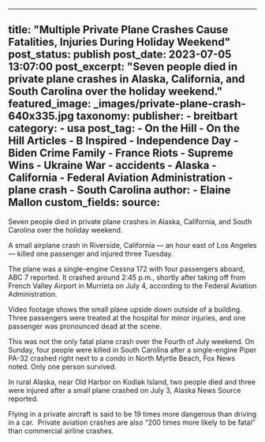 
---
title: "Multiple Private Plane Crashes Cause Fatalities, Injuries During Holiday Weekend" 
post_status: publish
post_date: 2023-07-05 13:07:00 
post_excerpt: "Seven people died in private plane crashes in Alaska, California, and South Carolina over the holiday weekend."
featured_image: _images/private-plane-crash-640x335.jpg 
taxonomy:
    publisher:
        - breitbart
    category:
        - usa 
    post_tag:
        - On the Hill
        - On the Hill Articles
        - B Inspired
        - Independence Day
        - Biden Crime Family
        - France Riots
        - Supreme Wins
        - Ukraine War
        - accidents
        - Alaska
        - California
        - Federal Aviation Administration
        - plane crash
        - South Carolina
    author:
        - Elaine Mallon
custom_fields:
    source: 
---
Seven people died in private plane crashes in Alaska, California, and South Carolina over the holiday weekend.

A small airplane crash in Riverside, California — an hour east of Los Angeles — killed one passenger and injured three Tuesday.

The plane was a single-engine Cessna 172 with four passengers aboard, ABC 7 reported. It crashed around 2:45 p.m., shortly after taking off from French Valley Airport in Murrieta on July 4, according to the Federal Aviation Administration.

Video footage shows the small plane upside down outside of a building. Three passengers were treated at the hospital for minor injuries, and one passenger was pronounced dead at the scene.

This was not the only fatal plane crash over the Fourth of July weekend. On Sunday, four people were killed in South Carolina after a single-engine Piper PA-32 crashed right next to a condo in North Myrtle Beach, Fox News noted. Only one person survived.

In rural Alaska, near Old Harbor on Kodiak Island, two people died and three were injured after a small plane crashed on July 3, Alaska News Source reported.

Flying in a private aircraft is said to be 19 times more dangerous than driving in a car.  Private aviation crashes are also “200 times more likely to be fatal” than commercial airline crashes. 